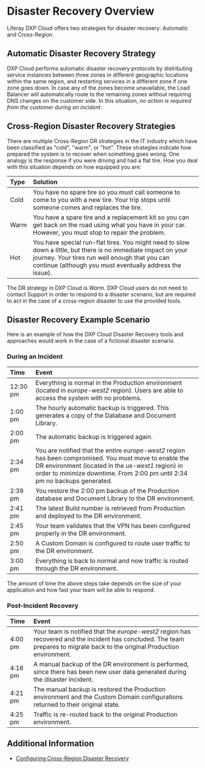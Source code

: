 # Disaster Recovery Overview

Liferay DXP Cloud offers two strategies for disaster recovery: Automatic and Cross-Region.

## Automatic Disaster Recovery Strategy

DXP Cloud performs automatic disaster recovery protocols by distributing service instances between three zones in different geographic locations within the same region, and restarting services in a different zone if one zone goes down. In case any of the zones become unavailable, the Load Balancer will automatically route to the remaining zones without requiring DNS changes on the customer side. In this situation, *no action is required from the customer during an incident*.

## Cross-Region Disaster Recovery Strategies

There are multiple Cross-Region DR strategies in the IT industry which have been classified as "cold", "warm", or "hot". These strategies indicate how prepared the system is to recover when something goes wrong. One analogy is the response if you were driving and had a flat tire. How you deal with this situation depends on how equipped you are:

| Type | Solution |
| :--- | :--- |
| Cold | You have no spare tire so you must call someone to come to you with a new tire. Your trip stops until someone comes and replaces the tire. |
| Warm | You have a spare tire and a replacement kit so you can get back on the road using what you have in your car. However, you must stop to repair the problem. |
| Hot | You have special run-flat tires. You might need to slow down a little, but there is no immediate impact on your journey. Your tires run well enough that you can continue (although you must eventually address the issue). |

The DR strategy in DXP Cloud is _Warm_. DXP Cloud users do not need to contact Support in order to respond to a disaster scenario, but are required to act in the case of a cross-region disaster to use the provided tools.

## Disaster Recovery Example Scenario

Here is an example of how the DXP Cloud Disaster Recovery tools and approaches would work in the case of a fictional disaster scenario.

### During an Incident

| Time | Event |
| :--- | :--- |
| 12:30 pm | Everything is normal in the Production environment (located in _europe-west2_ region). Users are able to access the system with no problems. |
| 1:00 pm | The hourly automatic backup is triggered. This generates a copy of the Database and Document Library. |
| 2:00 pm | The automatic backup is triggered again. |
| 2:34 pm | You are notified that the entire _europe-west2_ region has been compromised. You must move to enable the DR environment (located in the _us-west1_ region) in order to minimize downtime. From 2:00 pm until 2:34 pm no backups generated. |
| 2:39 pm | You restore the 2:00 pm backup of the Production database and Document Library to the DR environment. |
| 2:41 pm | The latest Build number is retrieved from Production and deployed to the DR environment. |
| 2:45 pm | Your team validates that the VPN has been configured properly in the DR environment. |
| 2:50 pm | A Custom Domain is configured to route user traffic to the DR environment. |
| 3:00 pm | Everything is back to normal and now traffic is routed through the DR environment. |

The amount of time the above steps take depends on the size of your application and how fast your team will be able to respond.

### Post-Incident Recovery

| Time | Event |
| :--- | :--- |
| 4:00 pm | Your team is notified that the _europe-west2_ region has recovered and the incident has concluded. The team prepares to migrate back to the original Production environment. |
| 4:16 pm | A manual backup of the DR environment is performed, since there has been new user data generated during the disaster incident. |
| 4:21 pm | The manual backup is restored the Production environment and the Custom Domain configurations returned to their original state. |
| 4:25 pm | Traffic is re-routed back to the original Production environment. |

## Additional Information

* [Configuring Cross-Region Disaster Recovery](./configuring-cross-region-disaster-recovery.md)
